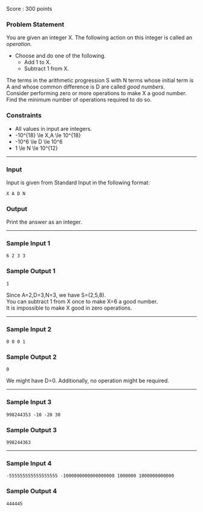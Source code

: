 Score : 300 points

### Problem Statement

You are given an integer X. The following action on this integer is called an *operation*.

* Choose and do one of the following.
  + Add 1 to X.
  + Subtract 1 from X.

The terms in the arithmetic progression S with N terms whose initial term is A and whose common difference is D are called *good numbers*.  
Consider performing zero or more operations to make X a good number. Find the minimum number of operations required to do so.

### Constraints

* All values in input are integers.
* -10^{18} \le X,A \le 10^{18}
* -10^6 \le D \le 10^6
* 1 \le N \le 10^{12}

---

### Input

Input is given from Standard Input in the following format:

```
X A D N
```

### Output

Print the answer as an integer.

---

### Sample Input 1

```
6 2 3 3
```

### Sample Output 1

```
1
```

Since A=2,D=3,N=3, we have S=(2,5,8).  
You can subtract 1 from X once to make X=6 a good number.  
It is impossible to make X good in zero operations.

---

### Sample Input 2

```
0 0 0 1
```

### Sample Output 2

```
0
```

We might have D=0. Additionally, no operation might be required.

---

### Sample Input 3

```
998244353 -10 -20 30
```

### Sample Output 3

```
998244363
```

---

### Sample Input 4

```
-555555555555555555 -1000000000000000000 1000000 1000000000000
```

### Sample Output 4

```
444445
```
